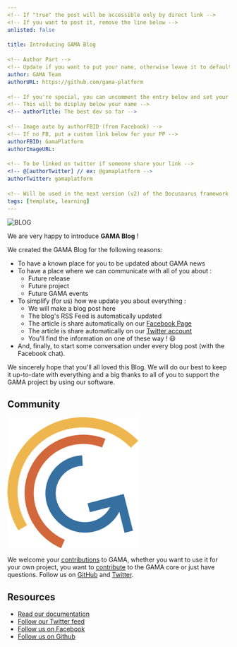 ```yaml
---
<!-- If "true" the post will be accessible only by direct link -->
<!-- If you want to post it, remove the line below -->
unlisted: false

title: Introducing GAMA Blog

<!-- Author Part -->
<!-- Update if you want to put your name, otherwise leave it to default -->
author: GAMA Team
authorURL: https://github.com/gama-platform

<!-- If you're special, you can uncomment the entry below and set your status -->
<!-- This will be display below your name -->
<!-- authorTitle: The best dev so far -->

<!-- Image auto by authorFBID (from Facebook) -->
<!-- If no FB, put a custom link below for your PP -->
authorFBID: GamaPlatform
authorImageURL: 

<!-- To be linked on twitter if someone share your link -->
<!-- @[authorTwitter] // ex: @gamaplatform -->
authorTwitter: gamaplatform

<!-- Will be used in the next version (v2) of the Docusaurus framework -->
tags: [template, learning]
---
```


![BLOG](https://images.unsplash.com/uploads/141103282695035fa1380/95cdfeef?ixlib=rb-1.2.1&ixid=eyJhcHBfaWQiOjEyMDd9&auto=format&fit=crop&w=1274&q=80)

We are very happy to introduce **GAMA Blog** !

<!--truncate-->

We created the GAMA Blog for the following reasons:

- To have a known place for you to be updated about GAMA news
- To have a place where we can communicate with all of you about :
  - Future release
  - Future project
  - Future GAMA events
- To simplify (for us) how we update you about everything : 
  - We will make a blog post here
  - The blog's RSS Feed is automatically updated
  - The article is share automatically on our [Facebook Page](https://www.facebook.com/GamaPlatform)
  - The article is share automatically on our [Twitter account](https://www.twitter.com/gamaplatform)
  - You'll find the information on one of these way ! 😃
- And, finally, to start some conversation under every blog post (with the Facebook chat).

We sincerely hope that you'll all loved this Blog. We will do our best to keep it up-to-date with everything and a big thanks to all of you to support the GAMA project by using our software.

## Community

![GAMA Logo](/img/gama-logo.png)

We welcome your [contributions](https://github.com/gama-platform/gama/blob/master/CONTRIBUTING.md) to GAMA, whether you want to use it for your own project, you want to [contribute](https://github.com/gama-platform/gama/blob/master/CONTRIBUTING.md) to the GAMA core or just have questions. Follow us on [GitHub](https://github.com/gama-platform) and [Twitter](https://twitter.com/gamaplatform).

## Resources

- [Read our documentation](https://gama-platform.github.io/wiki/Home)
- [Follow our Twitter feed](https://twitter.com/gamaplatform)
- [Follow us on Facebook](https://www.facebook.com/GamaPlatform)
- [Follow us on Github](https://github.com/gama-platform)
